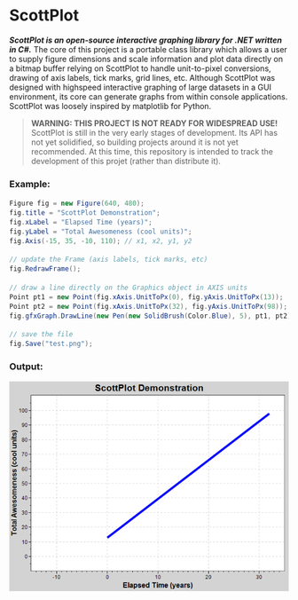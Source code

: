 # ScottPlot

***ScottPlot is an open-source interactive graphing library for .NET written in C#.*** The core of this project is a portable class library which allows a user to supply figure dimensions and scale information and plot data directly on a bitmap buffer relying on ScottPlot to handle unit-to-pixel conversions, drawing of axis labels, tick marks, grid lines, etc. Although ScottPlot was designed with highspeed interactive graphing of large datasets in a GUI environment, its core can generate graphs from within console applications. ScottPlot was loosely inspired by matplotlib for Python.

> **WARNING: THIS PROJECT IS NOT READY FOR WIDESPREAD USE!** ScottPlot is still in the very early stages of development. Its API has not yet solidified, so building projects around it is not yet recommended. At this time, this repository is intended to track the development of this projet (rather than distribute it).

### Example:
```C#
Figure fig = new Figure(640, 480);
fig.title = "ScottPlot Demonstration";
fig.xLabel = "Elapsed Time (years)";
fig.yLabel = "Total Awesomeness (cool units)";
fig.Axis(-15, 35, -10, 110); // x1, x2, y1, y2

// update the Frame (axis labels, tick marks, etc)
fig.RedrawFrame();

// draw a line directly on the Graphics object in AXIS units
Point pt1 = new Point(fig.xAxis.UnitToPx(0), fig.yAxis.UnitToPx(13));
Point pt2 = new Point(fig.xAxis.UnitToPx(32), fig.yAxis.UnitToPx(98));
fig.gfxGraph.DrawLine(new Pen(new SolidBrush(Color.Blue), 5), pt1, pt2);

// save the file
fig.Save("test.png");
```

### Output:
<img src="/doc/test.png" width="640">
